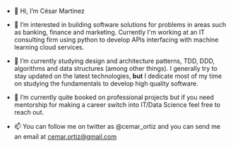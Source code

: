 - 👋 Hi, I’m César Martinez

- 👀 I’m interested in building software solutions for problems in areas such as banking, finance and marketing. Currently I'm working at an IT consulting firm using python to develop APIs interfacing with machine learning cloud services.

- 🌱 I’m currently studying design and architecture patterns, TDD, DDD, algorithms and data structures (among other things). I generally try  to stay updated on the latest technologies, **but** I dedicate most of my time on studying the fundamentals to develop high quality software. 

- 💞️ I’m currently quite booked on professional projects but if you need mentorship for making a career switch into IT/Data Science feel free to reach out. 

- 📫 You can follow me on twitter as @cemar_ortiz and you can send me an email at cemar.ortiz@gmail.com 

<!---
cemar-ortiz/cemar-ortiz is a ✨ special ✨ repository because its `README.md` (this file) appears on your GitHub profile.
You can click the Preview link to take a look at your changes.
--->
